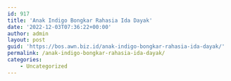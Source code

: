 ```yaml
---
id: 917
title: 'Anak Indigo Bongkar Rahasia Ida Dayak'
date: '2022-12-03T07:36:22+00:00'
author: admin
layout: post
guid: 'https://bos.awn.biz.id/anak-indigo-bongkar-rahasia-ida-dayak/'
permalink: /anak-indigo-bongkar-rahasia-ida-dayak/
categories:
    - Uncategorized
---
```


